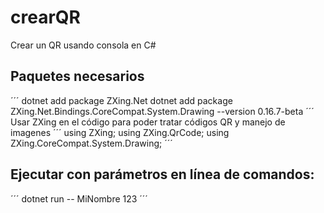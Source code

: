 # crearQR
Crear un QR usando consola en C#

## Paquetes necesarios
´´´
dotnet add package ZXing.Net
dotnet add package ZXing.Net.Bindings.CoreCompat.System.Drawing --version 0.16.7-beta
´´´
Usar ZXing en el código para poder tratar códigos QR y manejo de imagenes
´´´
using ZXing;
using ZXing.QrCode;
using ZXing.CoreCompat.System.Drawing;
´´´
## Ejecutar con parámetros en línea de comandos:
´´´
dotnet run -- MiNombre 123
´´´